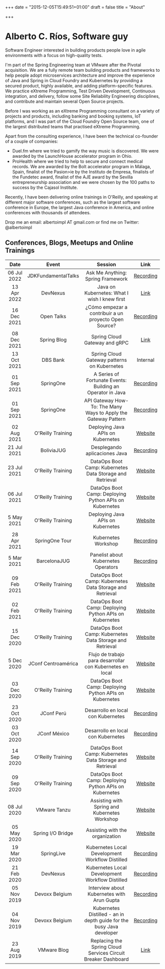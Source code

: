 +++
date = "2015-12-05T15:49:51+01:00"
draft = false
title = "About"

+++

# Alberto C. R&iacute;os, Software guy

Software Engineer interested in building products people love in agile environments with a focus on high-quality tests.

I'm part of the Spring Engineering team at VMware after the Pivotal acquisition.
We are a fully remote team building products and frameworks to help people adopt microservices architecture and improve the experience of Java and Spring in Cloud Foundry and Kubernetes by providing a secured product, highly available, and adding platform-specific features.
We practice eXtreme Programming, Test Driven Development, Continuous integration, and delivery, follow some Site Reliability Engineering disciplines, and contribute and maintain several Open Source projects.

Before I was working as an eXtreme Programming consultant on a variety of projects and products, including banking and booking systems, IoT platforms, and I was part of the Cloud Foundry Open Source team, one of the largest distributed teams that practised eXtreme Programming.

Apart from the consulting experience, I have been the technical co-founder of a couple of companies:
* Duel.fm where we tried to gamify the way music is discovered. We were awarded by the LaunchHouse accelerator program in Ohio.
* ProHealth where we tried to help to secure and connect medical records. We are awarded by the Bolt accelerator program in M&aacute;laga, Spain, finalist of the Pasion>ie by the Instituto de Empresa, finalists of the Fundetec award, finalist of the AJE award by the Sevilla entrepreneurship association and we were chosen by the 100 paths to success by the Cajasol Institute.

Recently, I have been delivering online trainings in O'Reilly, and speaking at different major software conferences, such as the largest software conference in Europe, the largest Java conference in America, and online conferences with thousands of attendees.

Drop me an email: albertoimpl AT gmail.com or find me on Twitter: @albertoimpl


## Conferences, Blogs, Meetups and Online Trainings

|    Date     |           Event            |                               Session                                |                                                                   Link                                                                   |
|:-----------:|:--------------------------:|:--------------------------------------------------------------------:|:----------------------------------------------------------------------------------------------------------------------------------------:|
| 06 Jul 2022 |    JDKFundamentalTalks     |                  Ask Me Anything: Spring Framework                   |                          [Recording](https://www.youtube.com/watch?v=SEdYcSuJVwE&t=5s&ab_channel=JUGNicaragua)                           |
| 13 Apr 2022 |          DevNexus          |             Java on Kubernetes: What I wish I knew first             |                                             [Link](https://devnexus.com/presentations/6947/)                                             |
| 16 Dec 2021 |         Open Talks         | &iquest;C&oacute;mo empezar a contribuir a un proyecto Open Source?  |                                         [Recording](https://www.youtube.com/watch?v=pr-QR546lMw)                                         |                                         
| 08 Dec 2021 |        Spring Blog         |                    Spring Cloud Gateway and gRPC                     |                                 [Link](https://spring.io/blog/2021/12/08/spring-cloud-gateway-and-grpc)                                  |
| 13 Oct 2021 |          DBS Bank          |             Spring Cloud Gateway patterns on Kubernetes              |                                                                 Internal                                                                 |
| 01 Sep 2021 |         SpringOne          |      A Series of Fortunate Events: Building an Operator in Java      |                             [Recording](https://www.youtube.com/watch?v=bUypKLP2jqk&ab_channel=VMwareTanzu)                              |
| 01 Sep 2021 |         SpringOne          |    API Gateway How-To: The Many Ways to Apply the Gateway Pattern    |                             [Recording](https://www.youtube.com/watch?v=mTY9EP-PgJM&ab_channel=VMwareTanzu)                              | 
| 02 Aug 2021 |     O'Reilly Training      |                  Deploying Java APIs on Kubernetes                   |            [Website](https://learning.oreilly.com/live-events/deploying-java-apis-on-kubernetes/0636920053756/0636920053755/)            | 
| 21 Jul 2021 |         BoliviaJUG         |                    Desplegando aplicaciones Java                     |                    [Recording](https://www.youtube.com/watch?v=kSlwy_aRqqA&t=4892s&ab_channel=JavaUsersGroupBolivia)                     |
| 23 Jul 2021 |     O'Reilly Training      |       DataOps Boot Camp: Kubernetes Data Storage and Retrieval       | [Website](https://learning.oreilly.com/live-events/dataops-boot-camp-kubernetes-data-storage-and-retrieval/0636920446071/0636920054231/) |
| 06 Jul 2021 |     O'Reilly Training      |        DataOps Boot Camp: Deploying Python APIs on Kubernetes        |  [Website](https://learning.oreilly.com/live-events/dataops-boot-camp-deploying-python-apis-on-kubernetes/0636920446057/0636920054204/)  |
| 5 May 2021  |     O'Reilly Training      |                  Deploying Java APIs on Kubernetes                   |            [Website](https://learning.oreilly.com/live-events/deploying-java-apis-on-kubernetes/0636920053756/0636920053755/)            | 
| 28 Apr 2021 |       SpringOne Tour       |                         Kubernetes Workshop                          |                           [Recording](https://www.youtube.com/watch?v=Gp8rgshU2Ho&ab_channel=SpringDeveloper)                            |
| 5 Mar 2021  |        BarcelonaJUG        |                 Panelist about Kubernetes Operators                  |                         [Recording](https://www.youtube.com/watch?v=0yNVCK20buI&t=4714s&ab_channel=BarcelonaJug)                         | 
| 09 Feb 2021 |     O'Reilly Training      |       DataOps Boot Camp: Kubernetes Data Storage and Retrieval       | [Website](https://learning.oreilly.com/live-events/dataops-boot-camp-kubernetes-data-storage-and-retrieval/0636920446071/0636920054231/) |
| 02 Feb 2021 |     O'Reilly Training      |        DataOps Boot Camp: Deploying Python APIs on Kubernetes        |  [Website](https://learning.oreilly.com/live-events/dataops-boot-camp-deploying-python-apis-on-kubernetes/0636920446057/0636920054204/)  |
| 15 Dec 2020 |     O'Reilly Training      |       DataOps Boot Camp: Kubernetes Data Storage and Retrieval       | [Website](https://learning.oreilly.com/live-events/dataops-boot-camp-kubernetes-data-storage-and-retrieval/0636920446071/0636920054231/) |
| 5 Dec 2020  | JConf Centroam&eacute;rica |      Flujo de trabajo para desarrollar con Kubernetes en local       |                                  [Website](https://hopin.com/events/jconf-centroamerica-2020#schedule)                                   |
| 03 Dec 2020 |     O'Reilly Training      |        DataOps Boot Camp: Deploying Python APIs on Kubernetes        |  [Website](https://learning.oreilly.com/live-events/dataops-boot-camp-deploying-python-apis-on-kubernetes/0636920446057/0636920054204/)  |
| 23 Oct 2020 |     JConf Per&uacute;      |                  Desarrollo en local con Kubernetes                  |                            [Recording](https://www.youtube.com/watch?v=xG89qVn4Gx4&t=128s&ab_channel=PeruJUG)                            |
| 03 Oct 2020 |    JConf M&eacute;xico     |                  Desarrollo en local con Kubernetes                  |                         [Recording](https://www.youtube.com/watch?v=A1Z2bQaNBx0&t=1129s&ab_channel=JConfMexico)                          |
| 14 Sep 2020 |     O'Reilly Training      |       DataOps Boot Camp: Kubernetes Data Storage and Retrieval       | [Website](https://learning.oreilly.com/live-events/dataops-boot-camp-kubernetes-data-storage-and-retrieval/0636920446071/0636920054231/) |
| 09 Sep 2020 |     O'Reilly Training      |        DataOps Boot Camp: Deploying Python APIs on Kubernetes        |  [Website](https://learning.oreilly.com/live-events/dataops-boot-camp-deploying-python-apis-on-kubernetes/0636920446057/0636920054204/)  | 
| 08 Jul 2020 |        VMware Tanzu        |            Assisting with Spring and Kubernetes Workshop             |                                                [Website](https://tanzu.vmware.com/events)                                                |
| 05 May 2020 |     Spring I/O Bridge      |                   Assisting with the organization                    |                                               [Website](https://2020.springio.net/bridge/)                                               |
| 19 Mar 2020 |         SpringLive         |           Kubernetes Local Development Workflow Distilled            |                           [Recording](https://www.youtube.com/watch?v=uc9ivy0puwk&t=3s&ab_channel=VMwareTanzu)                           |
| 21 Feb 2020 |          DevNexus          |           Kubernetes Local Development Workflow Distilled            |                            [Recording](https://www.youtube.com/watch?v=l6buf1ysbDY&t=10s&ab_channel=devnexus)                            |
| 05 Nov 2019 |       Devoxx Belgium       |              Interview about Kubernetes with Arun Gupta              |                             [Recording](https://www.youtube.com/watch?v=QrEWZMtaVjI&t=3s&ab_channel=Devoxx)                              |
| 04 Nov 2019 |       Devoxx Belgium       | Kubernetes Distilled - an in depth guide for the busy Java developer |                                [Recording](https://www.youtube.com/watch?v=l7lt6yYLvRo&ab_channel=Devoxx)                                |
| 23 Aug 2019 |        VMware Blog         |    Replacing the Spring Cloud Services Circuit Breaker Dashboard     |               [Link](https://tanzu.vmware.com/content/blog/replacing-the-spring-cloud-services-circuit-breaker-dashboard)                |
